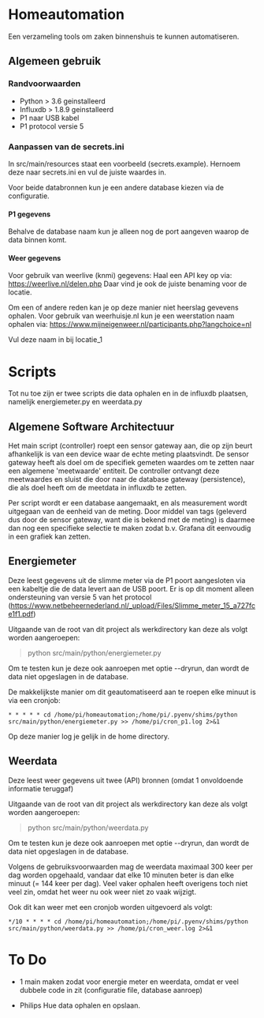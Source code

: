 # Homeautomation

Een verzameling tools om zaken binnenshuis te kunnen automatiseren.

## Algemeen gebruik

### Randvoorwaarden
* Python > 3.6 geinstalleerd
* Influxdb > 1.8.9 geinstalleerd
* P1 naar USB kabel
* P1 protocol versie 5

### Aanpassen van de secrets.ini
In src/main/resources staat een voorbeeld (secrets.example). 
Hernoem deze naar secrets.ini en vul de juiste waardes in.

Voor beide databronnen kun je een andere database kiezen via de configuratie.

#### P1 gegevens
Behalve de database naam kun je alleen nog de port aangeven waarop de data binnen komt.

#### Weer gegevens
Voor gebruik van weerlive (knmi) gegevens:
Haal een API key op via: https://weerlive.nl/delen.php
Daar vind je ook de juiste benaming voor de locatie.

Om een of andere reden kan je op deze manier niet heerslag gevevens ophalen. 
Voor gebruik van weerhuisje.nl kun je een weerstation naam ophalen via:
https://www.mijneigenweer.nl/participants.php?langchoice=nl

Vul deze naam in bij locatie_1

# Scripts
Tot nu toe zijn er twee scripts die data ophalen en in de influxdb plaatsen, namelijk energiemeter.py en weerdata.py

## Algemene Software Architectuur
Het main script (controller) roept een sensor gateway aan, die op zijn beurt afhankelijk is van een device waar de echte meting plaatsvindt. 
De sensor gateway heeft als doel om de specifiek gemeten waardes om te zetten naar een algemene 'meetwaarde' entiteit.
De controller ontvangt deze meetwaardes en sluist die door naar de database gateway (persistence), 
die als doel heeft om de meetdata in influxdb te zetten.

Per script wordt er een database aangemaakt, en als measurement wordt uitgegaan van de eenheid van de meting.
Door middel van tags (geleverd dus door de sensor gateway, want die is bekend met de meting) 
is daarmee dan nog een specifieke selectie te maken zodat b.v. Grafana dit eenvoudig in een grafiek kan zetten.


## Energiemeter
Deze leest gegevens uit de slimme meter via de P1 poort aangesloten via een kabeltje die de data levert aan de USB poort.
Er is op dit moment alleen ondersteuning van versie 5 van het protocol 
(https://www.netbeheernederland.nl/_upload/Files/Slimme_meter_15_a727fce1f1.pdf)

Uitgaande van de root van dit project als werkdirectory kan deze als volgt worden aangeroepen:
> python src/main/python/energiemeter.py

Om te testen kun je deze ook aanroepen met optie --dryrun, dan wordt de data niet opgeslagen in de database.

De makkelijkste manier om dit geautomatiseerd aan te roepen elke minuut is via een cronjob:
``` 
* * * * * cd /home/pi/homeautomation;/home/pi/.pyenv/shims/python src/main/python/energiemeter.py >> /home/pi/cron_p1.log 2>&1
```


Op deze manier log je gelijk in de home directory.

## Weerdata
Deze leest weer gegevens uit twee (API) bronnen (omdat 1 onvoldoende informatie teruggaf) 

Uitgaande van de root van dit project als werkdirectory kan deze als volgt worden aangeroepen:
> python src/main/python/weerdata.py

Om te testen kun je deze ook aanroepen met optie --dryrun, dan wordt de data niet opgeslagen in de database.

Volgens de gebruiksvoorwaarden mag de weerdata maximaal 300 keer per dag worden opgehaald, 
vandaar dat elke 10 minuten beter is dan elke minuut (= 144 keer per dag). 
Veel vaker ophalen heeft overigens toch niet veel zin, omdat het weer nu ook weer niet zo vaak wijzigt.

Ook dit kan weer met een cronjob worden uitgevoerd als volgt:

```
*/10 * * * * cd /home/pi/homeautomation;/home/pi/.pyenv/shims/python src/main/python/weerdata.py >> /home/pi/cron_weer.log 2>&1
```


# To Do
* 1 main maken zodat voor energie meter en weerdata, omdat er veel dubbele code in zit (configuratie file, database aanroep)

* Philips Hue data ophalen en opslaan.